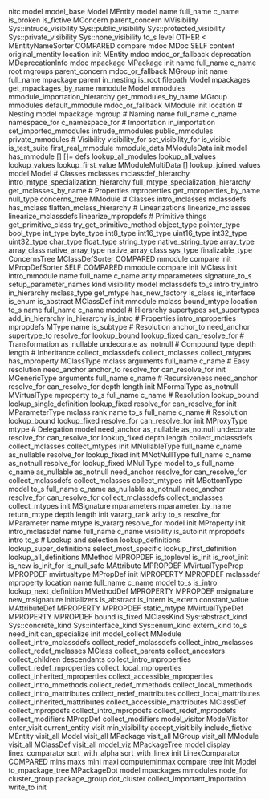 nitc
	model
		model_base
			Model
			MEntity
				model
				name
				full_name
				c_name
				is_broken
				is_fictive
			MConcern
				parent_concern
			MVisibility
				Sys::intrude_visibility
				Sys::public_visibility
				Sys::protected_visibility
				Sys::private_visibility
				Sys::none_visibility
				to_s
				level
				OTHER
				<
			MEntityNameSorter
				COMPARED
				compare
		mdoc
			MDoc
				SELF
				content
				original_mentity
				location
				init
			MEntity
				mdoc
				mdoc_or_fallback
				deprecation
			MDeprecationInfo
				mdoc
		mpackage
			MPackage
				init
				name
				full_name
				c_name
				root
				mgroups
				parent_concern
				mdoc_or_fallback
			MGroup
				init
				name
				full_name
				mpackage
				parent
				in_nesting
				is_root
				filepath
			Model
				mpackages
				get_mpackages_by_name
		mmodule
			Model
				mmodules
				mmodule_importation_hierarchy
				get_mmodules_by_name
			MGroup
				mmodules
				default_mmodule
				mdoc_or_fallback
			MModule
				init
				location
				# Nesting
				 model
				 mpackage
				 mgroup
				# Naming
				 name
				 full_name
				 c_name
				 namespace_for
				 c_namespace_for
				# Importation
				 in_importation
				 set_imported_mmodules
				 intrude_mmodules
				 public_mmodules
				 private_mmodules
				# Visibility
				 visibility_for
				 set_visibility_for
				 is_visible
				is_test_suite
				first_real_mmodule
		mmodule_data
			MModuleData
				init
				model
				has_mmodule
				[]
				[]=
				defs
				lookup_all_modules
				lookup_all_values
				lookup_values
				lookup_first_value
			MModuleMultiData
				[]
				lookup_joined_values
		model
			Model
				# Classes
				 mclasses
				 mclassdef_hierarchy
				 intro_mtype_specialization_hierarchy
				 full_mtype_specialization_hierarchy
				 get_mclasses_by_name
				# Properties
				 mproperties
				 get_mproperties_by_name
				null_type
				concerns_tree
			MModule
				# Classes
				 intro_mclasses
				 mclassdefs
				 has_mclass
				 flatten_mclass_hierarchy
				# Linearizations
				 linearize_mclasses
				 linearize_mclassdefs
				 linearize_mpropdefs
				# Primitive things
				 get_primitive_class
				 try_get_primitive_method
				 object_type
				 pointer_type
				 bool_type
				 int_type
				 byte_type
				 int8_type
				 int16_type
				 uint16_type
				 int32_type
				 uint32_type
				 char_type
				 float_type
				 string_type
				 native_string_type
				 array_type
				 array_class
				 native_array_type
				 native_array_class
				 sys_type
				 finalizable_type
			ConcernsTree
			MClassDefSorter
				COMPARED
				mmodule
				compare
				init
			MPropDefSorter
				SELF
				COMPARED
				mmodule
				compare
				init
			MClass
				init
				intro_mmodule
				name
				full_name
				c_name
				arity
				mparameters
				signature_to_s
				setup_parameter_names
				kind
				visibility
				model
				mclassdefs
				to_s
				intro
				try_intro
				in_hierarchy
				mclass_type
				get_mtype
				has_new_factory
				is_class
				is_interface
				is_enum
				is_abstract
			MClassDef
				init
				mmodule
				mclass
				bound_mtype
				location
				to_s
				name
				full_name
				c_name
				model
				# Hierarchy
				 supertypes
				 set_supertypes
				 add_in_hierarchy
				 in_hierarchy
				 is_intro
				# Properties
				 intro_mproperties
				 mpropdefs
			MType
				name
				is_subtype
				# Resolution
				 anchor_to
				 need_anchor
				 supertype_to
				 resolve_for
				 lookup_bound
				 lookup_fixed
				 can_resolve_for
				# Transformation
				 as_nullable
				 undecorate
				 as_notnull
				# Compound type
				 depth
				 length
				# Inheritance
				 collect_mclassdefs
				 collect_mclasses
				 collect_mtypes
				 has_mproperty
			MClassType
				mclass
				arguments
				full_name
				c_name
				# Easy resolution
				 need_anchor
				 anchor_to
				 resolve_for
				 can_resolve_for
				init
			MGenericType
				arguments
				full_name
				c_name
				# Recursiveness
				 need_anchor
				 resolve_for
				 can_resolve_for
				 depth
				 length
				init
			MFormalType
				as_notnull
			MVirtualType
				mproperty
				to_s
				full_name
				c_name
				# Resolution
				 lookup_bound
				 lookup_single_definition
				 lookup_fixed
				 resolve_for
				 can_resolve_for
				init
			MParameterType
				mclass
				rank
				name
				to_s
				full_name
				c_name
				# Resolution
				 lookup_bound
				 lookup_fixed
				 resolve_for
				 can_resolve_for
				init
			MProxyType
				mtype
				# Delegation
				 model
				 need_anchor
				 as_nullable
				 as_notnull
				 undecorate
				 resolve_for
				 can_resolve_for
				 lookup_fixed
				 depth
				 length
				 collect_mclassdefs
				 collect_mclasses
				 collect_mtypes
				init
			MNullableType
				full_name
				c_name
				as_nullable
				resolve_for
				lookup_fixed
				init
			MNotNullType
				full_name
				c_name
				as_notnull
				resolve_for
				lookup_fixed
			MNullType
				model
				to_s
				full_name
				c_name
				as_nullable
				as_notnull
				need_anchor
				resolve_for
				can_resolve_for
				collect_mclassdefs
				collect_mclasses
				collect_mtypes
				init
			MBottomType
				model
				to_s
				full_name
				c_name
				as_nullable
				as_notnull
				need_anchor
				resolve_for
				can_resolve_for
				collect_mclassdefs
				collect_mclasses
				collect_mtypes
				init
			MSignature
				mparameters
				mparameter_by_name
				return_mtype
				depth
				length
				init
				vararg_rank
				arity
				to_s
				resolve_for
			MParameter
				name
				mtype
				is_vararg
				resolve_for
				model
				init
			MProperty
				init
				intro_mclassdef
				name
				full_name
				c_name
				visibility
				is_autoinit
				mpropdefs
				intro
				to_s
				# Lookup and selection
				 lookup_definitions
				 lookup_super_definitions
				 select_most_specific
				 lookup_first_definition
				 lookup_all_definitions
			MMethod
				MPROPDEF
				is_toplevel
				is_init
				is_root_init
				is_new
				is_init_for
				is_null_safe
			MAttribute
				MPROPDEF
			MVirtualTypeProp
				MPROPDEF
				mvirtualtype
			MPropDef
				init
				MPROPERTY
				MPROPDEF
				mclassdef
				mproperty
				location
				name
				full_name
				c_name
				model
				to_s
				is_intro
				lookup_next_definition
			MMethodDef
				MPROPERTY
				MPROPDEF
				msignature
				new_msignature
				initializers
				is_abstract
				is_intern
				is_extern
				constant_value
			MAttributeDef
				MPROPERTY
				MPROPDEF
				static_mtype
			MVirtualTypeDef
				MPROPERTY
				MPROPDEF
				bound
				is_fixed
			MClassKind
				Sys::abstract_kind
				Sys::concrete_kind
				Sys::interface_kind
				Sys::enum_kind
				extern_kind
				to_s
				need_init
				can_specialize
				init
		model_collect
			MModule
				collect_intro_mclassdefs
				collect_redef_mclassdefs
				collect_intro_mclasses
				collect_redef_mclasses
			MClass
				collect_parents
				collect_ancestors
				collect_children
				descendants
				collect_intro_mproperties
				collect_redef_mproperties
				collect_local_mproperties
				collect_inherited_mproperties
				collect_accessible_mproperties
				collect_intro_mmethods
				collect_redef_mmethods
				collect_local_mmethods
				collect_intro_mattributes
				collect_redef_mattributes
				collect_local_mattributes
				collect_inherited_mattributes
				collect_accessible_mattributes
			MClassDef
				collect_mpropdefs
				collect_intro_mpropdefs
				collect_redef_mpropdefs
				collect_modifiers
			MPropDef
				collect_modifiers
		model_visitor
			ModelVisitor
				enter_visit
				current_entity
				visit
				min_visibility
				accept_visitibily
				include_fictive
			MEntity
				visit_all
			Model
				visit_all
			MPackage
				visit_all
			MGroup
				visit_all
			MModule
				visit_all
			MClassDef
				visit_all
		model_viz
			MPackageTree
				model
				display
				linex_comparator
				sort_with_alpha
				sort_with_linex
				init
			LinexComparator
				COMPARED
				mins
				maxs
				mini
				maxi
				computeminmax
				compare
				tree
				init
			Model
				to_mpackage_tree
			MPackageDot
				model
				mpackages
				mmodules
				node_for
				cluster_group
				package_group
				dot_cluster
				collect_important_importation
				write_to
				init
